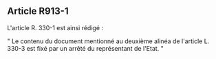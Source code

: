 Article R913-1
----
L'article R. 330-1 est ainsi rédigé :

" Le contenu du document mentionné au deuxième alinéa de l'article L. 330-3 est
fixé par un arrêté du représentant de l'Etat. "
